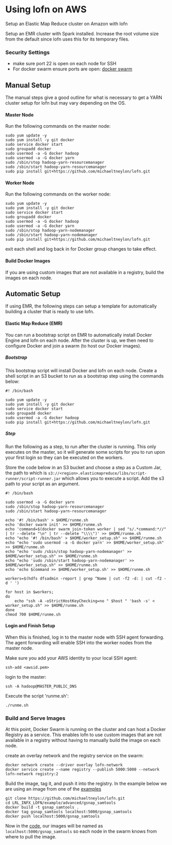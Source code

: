 # Using lofn on AWS

Setup an Elastic Map Reduce cluster on Amazon with lofn

Setup an EMR cluster with Spark installed. Increase the root volume size from the default since lofn uses this for
its temporary files.

### Security Settings

- make sure port 22 is open on each node for SSH
- For docker swarm ensure ports are open: [docker swarm](https://docs.docker.com/engine/swarm/swarm-tutorial/#use-docker-for-mac-or-docker-for-windows)

## Manual Setup

The manual steps give a good outline for what is necessary to get a YARN cluster setup for lofn but may vary depending
 on the OS.

#### Master Node

Run the following commands on the master node:

```
sudo yum update -y
sudo yum install -y git docker
sudo service docker start
sudo groupadd docker
sudo usermod -a -G docker hadoop
sudo usermod -a -G docker yarn
sudo /sbin/stop hadoop-yarn-resourcemanager
sudo /sbin/start hadoop-yarn-resourcemanager
sudo pip install git+https://github.com/michaeltneylon/lofn.git
```

#### Worker Node

Run the following commands on the worker node:

```
sudo yum update -y
sudo yum install -y git docker
sudo service docker start
sudo groupadd docker
sudo usermod -a -G docker hadoop
sudo usermod -a -G docker yarn
sudo /sbin/stop hadoop-yarn-nodemanager
sudo /sbin/start hadoop-yarn-nodemanager
sudo pip install git+https://github.com/michaeltneylon/lofn.git
```

exit each shell and log back in for Docker group changes to take effect.

#### Build Docker Images

If you are using custom images that are not available in a registry, build the images on each node.


## Automatic Setup

If using EMR, the following steps can setup a template for automatically building a cluster that is ready to use lofn.

#### Elastic Map Reduce (EMR)

You can run a bootstrap script on EMR to automatically install Docker Engine and lofn on each node.
After the cluster is up, we then need to configure Docker and join a swarm (to host our Docker images).

##### Bootstrap

This bootstrap script will install Docker and lofn on each node.
Create a shell script in an S3 bucket to run as a bootstrap step using the commands below:


```
#! /bin/bash

sudo yum update -y
sudo yum install -y git docker
sudo service docker start
sudo groupadd docker
sudo usermod -a -G docker hadoop
sudo pip install git+https://github.com/michaeltneylon/lofn.git
```

##### Step

Run the following as a step, to run after the cluster is running. This only executes on the master, so it will generate
some scripts for you to run upon your first login so they can be executed on the workers.

Store the code below in an S3 bucket and choose a step as a Custom Jar, the path to which is
`s3://<region>.elasticmapreduce/libs/script-runner/script-runner.jar` which allows you to execute a script. Add the
s3 path to your script as an argument.


```
#! /bin/bash

sudo usermod -a -G docker yarn
sudo /sbin/stop hadoop-yarn-resourcemanager
sudo /sbin/start hadoop-yarn-resourcemanager

echo '#! /bin/bash' > $HOME/runme.sh
echo 'docker swarm init' >> $HOME/runme.sh
echo 'command=$(docker swarm join-token worker | sed "s/.*command:*//" | tr --delete "\n" | tr --delete "\\\\")' >> $HOME/runme.sh
echo "echo '#! /bin/bash' > $HOME/worker_setup.sh" >> $HOME/runme.sh
echo "echo 'sudo usermod -a -G docker yarn' >> $HOME/worker_setup.sh" >> $HOME/runme.sh
echo "echo 'sudo /sbin/stop hadoop-yarn-nodemanager' >> $HOME/worker_setup.sh" >> $HOME/runme.sh
echo "echo 'sudo /sbin/start hadoop-yarn-nodemanager' >> $HOME/worker_setup.sh" >> $HOME/runme.sh
echo 'echo $command >> $HOME/worker_setup.sh' >> $HOME/runme.sh

workers=$(hdfs dfsadmin -report | grep ^Name | cut -f2 -d: | cut -f2 -d ' ')

for host in $workers;
do
    echo "ssh -A -oStrictHostKeyChecking=no " $host " 'bash -s' < worker_setup.sh" >> $HOME/runme.sh
done
chmod 700 $HOME/runme.sh

```

#### Login and Finish Setup

When this is finished, log in to the master node with SSH agent forwarding. The agent forwarding will enable SSH into
the worker nodes from the master node.

Make sure you add your AWS identity to your local SSH agent:

`ssh-add <awsid.pem>`

login to the master:

`ssh -A hadoop@MASTER_PUBLIC_DNS`

Execute the script 'runme.sh':

`./runme.sh`

### Build and Serve Images

At this point, Docker Swarm is running on the cluster and can host a Docker Registry as a service.
 This enables lofn to use custom images that are not available in a registry without having to manually build the image
 on each node.

create an overlay network and the registry service on the swarm:
```
docker network create --driver overlay lofn-network
docker service create --name registry --publish 5000:5000 --network lofn-network registry:2
```

Build the image, tag it, and push it into the registry. In the example below we are using an image from one of the
[examples](https://github.com/michaeltneylon/lofn/blob/master/example/advanced)

```
git clone https://github.com/michaeltneylon/lofn.git
cd LRL_INFX_LOFN/example/advanced/gsnap_samtools
docker build -t gsnap_samtools .
docker tag gsnap_samtools localhost:5000/gsnap_samtools
docker push localhost:5000/gsnap_samtools
```

Now in the [code](https://github.com/michaeltneylon/lofn/blob/master/example/advanced/YARN/alignment.py),
our images will be named as `localhost:5000/gsnap_samtools` so each node in the swarm knows from
where to pull the image.

